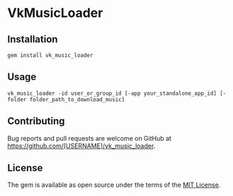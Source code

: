 # VkMusicLoader


## Installation

```
gem install vk_music_loader
```

## Usage

```
vk_music_loader -id user_or_group_id [-app your_standalone_app_id] [-folder folder_path_to_download_music]
```


## Contributing

Bug reports and pull requests are welcome on GitHub at https://github.com/[USERNAME]/vk_music_loader.


## License

The gem is available as open source under the terms of the [MIT License](http://opensource.org/licenses/MIT).

